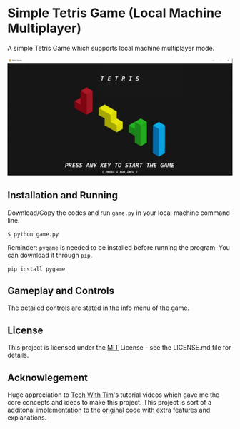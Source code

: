 # Simple Tetris Game (Local Machine Multiplayer)

A simple Tetris Game which supports local machine multiplayer mode.

![](https://github.com/dicksontan2618/local-multiplayer-tetris/blob/main/exp.png)

## Installation and Running

Download/Copy the codes and run `game.py` in your local machine command line.
```
$ python game.py
```

Reminder: `pygame` is needed to be installed before running the program. You can download it through `pip`.
```
pip install pygame
```

## Gameplay and Controls

The detailed controls are stated in the info menu of the game.

## License
This project is licensed under the [MIT](https://choosealicense.com/licenses/mit/) License - see the LICENSE.md file for details.

## Acknowlegement

Huge appreciation to [Tech With Tim](https://www.youtube.com/c/TechWithTim/featured)'s tutorial videos which gave me the core concepts and ideas to make this project. This project is sort of a additonal implementation to the [original code](https://github.com/techwithtim/Tetris-Game) with extra features and explanations.
